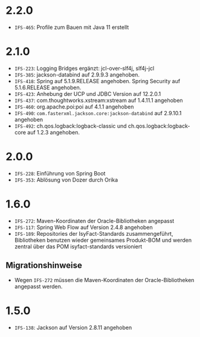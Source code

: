 # 2.2.0
- `IFS-465`: Profile zum Bauen mit Java 11 erstellt

# 2.1.0
- `IFS-223`: Logging Bridges ergänzt: jcl-over-slf4j, slf4j-jcl
- `IFS-385`: jackson-databind auf 2.9.9.3 angehoben.
- `IFS-418`: Spring auf 5.1.9.RELEASE angehoben. Spring Security auf 5.1.6.RELEASE angehoben.
- `IFS-423`: Anhebung der UCP und JDBC Version auf 12.2.0.1
- `IFS-437`: com.thoughtworks.xstream:xstream auf 1.4.11.1 angehoben
- `IFS-460`: org.apache.poi:poi auf 4.1.1 angehoben
- `IFS-490`: `com.fasterxml.jackson.core:jackson-databind` auf 2.9.10.1 angehoben
- `IFS-492`: ch.qos.logback:logback-classic und ch.qos.logback:logback-core auf 1.2.3 angehoben.

# 2.0.0
- `IFS-228`: Einführung von Spring Boot
- `IFS-353`: Ablösung von Dozer durch Orika

# 1.6.0
- `IFS-272`: Maven-Koordinaten der Oracle-Bibliotheken angepasst
- `IFS-117`: Spring Web Flow auf Version 2.4.8 angehoben
- `IFS-189`: Repositories der IsyFact-Standards zusammengeführt, Bibliotheken benutzen wieder gemeinsames Produkt-BOM und werden zentral über das POM isyfact-standards versioniert
## Migrationshinweise
- Wegen `IFS-272` müssen die Maven-Koordinaten der Oracle-Bibliotheken angepasst werden. 

# 1.5.0
- `IFS-138`: Jackson auf Version 2.8.11 angehoben
